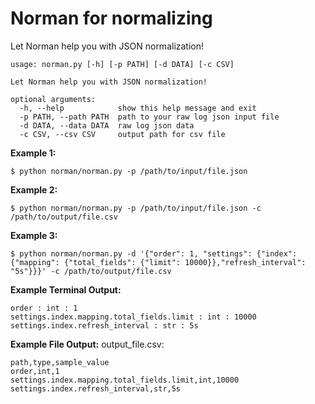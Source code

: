 # Norman for normalizing
Let Norman help you with JSON normalization!

```
usage: norman.py [-h] [-p PATH] [-d DATA] [-c CSV]

Let Norman help you with JSON normalization!

optional arguments:
  -h, --help            show this help message and exit
  -p PATH, --path PATH  path to your raw log json input file
  -d DATA, --data DATA  raw log json data
  -c CSV, --csv CSV     output path for csv file
```


**Example 1:**
```
$ python norman/norman.py -p /path/to/input/file.json
```

**Example 2:**
```
$ python norman/norman.py -p /path/to/input/file.json -c /path/to/output/file.csv
```

**Example 3:**
```
$ python norman/norman.py -d '{"order": 1, "settings": {"index": {"mapping": {"total_fields": {"limit": 10000}},"refresh_interval": "5s"}}}' -c /path/to/output/file.csv
```

**Example Terminal Output:**
```
order : int : 1
settings.index.mapping.total_fields.limit : int : 10000
settings.index.refresh_interval : str : 5s
```

**Example File Output:**
output_file.csv:
```
path,type,sample_value
order,int,1
settings.index.mapping.total_fields.limit,int,10000
settings.index.refresh_interval,str,5s
```